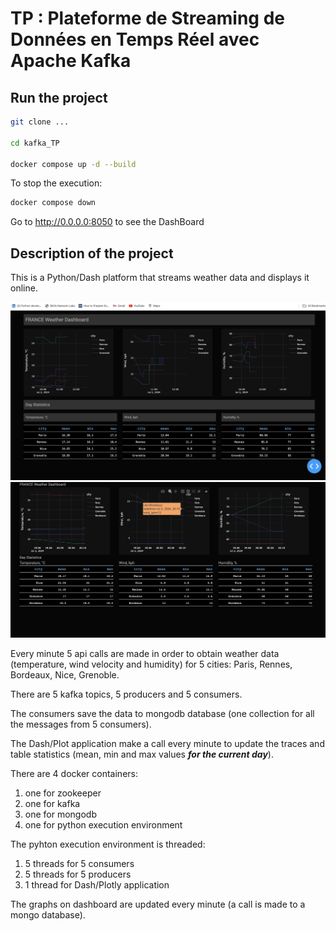 # TP : Plateforme de Streaming de Données en Temps Réel avec Apache Kafka 


## Run the project

```bash
git clone ...

cd kafka_TP

docker compose up -d --build
```

To stop the execution:

```bash
docker compose down
```

Go to http://0.0.0.0:8050 to see the DashBoard

## Description of the project

This is a Python/Dash platform that streams weather data and displays it online.

![dash](./assets_readme/dashboard.png)
![dash](./assets_readme/dashboard2.png)

Every minute 5 api calls are made in order to obtain weather data (temperature, wind velocity and humidity)
for 5 cities: Paris, Rennes, Bordeaux, Nice, Grenoble.

There are 5 kafka topics, 5 producers and 5 consumers.

The consumers save the data to mongodb database (one collection for all the messages from 5 consumers).

The Dash/Plot application make a call every minute to update the traces and table statistics (mean, min and max values ***for the current day***).

There are 4 docker containers:
1. one for zookeeper
2. one for kafka
3. one for mongodb
4. one for python execution environment

The pyhton execution environment is threaded:
1. 5 threads for 5 consumers
2. 5 threads for 5 producers
3. 1 thread for Dash/Plotly application

The graphs on dashboard are updated every minute (a call is made to a mongo database). 
